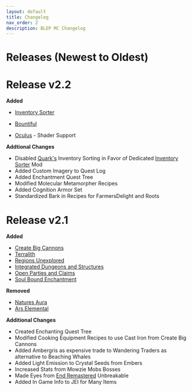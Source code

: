 ```yaml
---
layout: default
title: Changelog
nav_order: 2
description: BLEP MC Changelog
---
```


# Releases (Newest to Oldest)  

# Release v2.2

**Added**

* [Inventory Sorter](https://www.curseforge.com/minecraft/mc-mods/inventory-sorter)

* [Bountiful](https://www.curseforge.com/minecraft/mc-mods/bountiful)

* [Oculus](https://www.curseforge.com/minecraft/mc-mods/oculus) - Shader Support

**Addtional Changes**

* Disabled [Quark's](https://www.curseforge.com/minecraft/mc-mods/quark) Inventory Sorting in Favor of Dedicated [Inventory Sorter](https://www.curseforge.com/minecraft/mc-mods/inventory-sorter) Mod
* Added Custom Imagery to Quest Log
* Added Enchantment Quest Tree
* Modified Molecular Metamorpher Recipes
* Added Cognition Armor Set
* Standardized Bark in Recipes for FarmersDelight and Roots

# Release v2.1

**Added**

* [Create Big Cannons](https://www.curseforge.com/minecraft/mc-mods/create-big-cannons)
* [Terralith](https://www.curseforge.com/minecraft/mc-mods/terralith)
* [Regions Unexplored](https://www.curseforge.com/minecraft/mc-mods/regions-unexplored)
* [Integrated Dungeons and Structures](https://www.curseforge.com/minecraft/mc-mods/idas)
* [Open Parties and Claims](https://www.curseforge.com/minecraft/mc-mods/open-parties-and-claims)
* [Soul Bound Enchantment](https://www.curseforge.com/minecraft/mc-mods/soul-bound-enchantment)


**Removed**

* [Natures Aura](https://www.curseforge.com/minecraft/mc-mods/natures-aura)
* [Ars Elemental](https://www.curseforge.com/minecraft/mc-mods/ars-elemental)

**Additional Changes**

* Created Enchanting Quest Tree
* Modified Cooking Equipment Recipes to use Cast Iron from Create Big Cannons
* Added Ambergris as expensive trade to Wandering Traders as alternative to Beaching Whales
* Added Light Emission to Crystal Seeds from Embers
* Increased Stats from Mowzie Mobs Bosses
* Made Eyes from [End Remastered](https://www.curseforge.com/minecraft/mc-mods/endremastered) Unbreakable
* Added In Game Info to JEI for Many Items